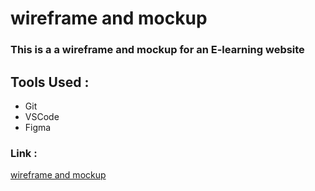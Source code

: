 # wireframe and mockup
### This is a a wireframe and mockup for an E-learning website
## Tools Used :
* Git
* VSCode
* Figma <br/>

### Link : <br/>
[wireframe and mockup](https://www.figma.com/file/4fX5oCOGU8sizPDsSuUU8I/Task2?t=vHtSzGmPs2cCCBf0-6)